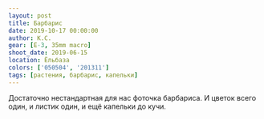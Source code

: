 ```yaml
---
layout: post
title: Барбарис
date: 2019-10-17 00:00:00
author: К.С.
gear: [E-3, 35mm macro]
shoot_date: 2019-06-15
location: Ёльбаза
colors: ['050504', '201311']
tags: [растения, барбарис, капельки]
---
```

Достаточно нестандартная для нас фоточка барбариса. И цветок всего один, и листик один, и ещё капельки до кучи.
